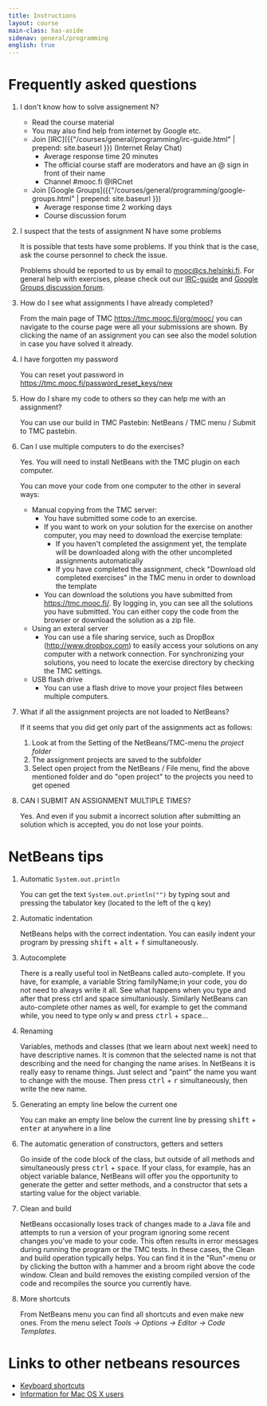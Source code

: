 ```yaml
---
title: Instructions
layout: course
main-class: has-aside
sidenav: general/programming
english: true
---
```

# Frequently asked questions

1. I don't know how to solve assignement N?
	- Read the course material
	- You may also find help from internet by Google etc.
	- Join [IRC]({{"/courses/general/programming/irc-guide.html" | prepend: site.baseurl }}) (Internet Relay Chat)
		- Average response time 20 minutes
		- The official course staff are moderators and have an @ sign in front of their name
		- Channel #mooc.fi @IRCnet
	- Join [Google Groups]({{"/courses/general/programming/google-groups.html" | prepend: site.baseurl }}) 
		- Average response time 2 working days
		- Course discussion forum
2. I suspect that the tests of assignment N have some problems

	It is possible that tests have some problems. If you think that is the case, ask the course personnel to check the issue.

	Problems should be reported to us by email to <a href="mailto:mooc@cs.helsinki.fi">mooc@cs.helsinki.fi</a>. For general help with exercises, please check out our <a href="/courses/general/programming/irc-guide.html">IRC-guide</a> and <a href="/courses/general/programming/google-groups.html">Google Groups discussion forum</a>.

3. How do I see what assignments I have already completed?

	From the main page of TMC <https://tmc.mooc.fi/org/mooc/> you can navigate to the course page were all your submissions are shown. By clicking the name of an assignment you can see also the model solution in case you have solved it already.

4. I have forgotten my password

	You can reset yout password in <https://tmc.mooc.fi/password_reset_keys/new>

5. How do I share my code to others so they can help me with an assignment?

	You can use our build in TMC Pastebin: NetBeans / TMC menu / Submit to TMC pastebin.

6. Can I use multiple computers to do the exercises?

	Yes. You will need to install NetBeans with the TMC plugin on each computer.

	You can move your code from one computer to the other in several ways:
	- Manual copying from the TMC server:
		- You have submitted some code to an exercise.
		- If you want to work on your solution for the exercise on another computer, you may need to download the exercise template:
			- If you haven't completed the assignment yet, the template will be downloaded along with the other uncompleted assignments automatically
			- If you have completed the assignment, check "Download old completed exercises" in the TMC menu in order to download the template
		- You can download the solutions you have submitted from <https://tmc.mooc.fi/>. By logging in, you can see all the solutions you have submitted. You can either copy the code from the browser or download the solution as a zip file.
	- Using an exteral server
		- You can use a file sharing service, such as DropBox (<http://www.dropbox.com>)  to easily access your solutions on any computer with a network connection. For synchronizing your solutions, you need to locate the exercise directory by checking the TMC settings.
	- USB flash drive
		- You can use a flash drive to move your project files between multiple computers.
7. What if all the assignment projects are not loaded to NetBeans?

	If it seems that you did get only part of the assignments act as follows:

	1. Look at from the Setting of the NetBeans/TMC-menu the *project folder*
	2. The assignment projects are saved to the subfolder
	3. Select open project from the NetBeans / File menu, find the above mentioned folder and do "open project" to the projects you need to get opened

8. CAN I SUBMIT AN ASSIGNMENT MULTIPLE TIMES?

	Yes. And even if you submit a incorrect solution after submitting an solution which is accepted, you do not lose your points.

# NetBeans tips

1. Automatic `System.out.println`

	You can get the text `System.out.println("")` by typing sout and pressing the tabulator key (located to the left of the q key)

2. Automatic indentation

	NetBeans helps with the correct indentation. You can easily indent your program by pressing <kbd>shift</kbd> + <kbd>alt</kbd> + <kbd>f</kbd> simultaneously.

3. Autocomplete

	There is a really useful tool in NetBeans called auto-complete. If you have, for example, a variable String familyName;in your code, you do not need to always write it all. See what happens when you type and after that press ctrl and space simultaniously. Similarly NetBeans can auto-complete other names as well, for example to get the command while, you need to type only <kbd>w</kbd> and press <kbd>ctrl</kbd> + <kbd>space</kbd>...

4. Renaming

	Variables, methods and classes (that we learn about next week) need to have descriptive names. It is common that the selected name is not that describing and the need for changing the name arises. In NetBeans it is really easy to rename things. Just select and "paint" the name you want to change with the mouse. Then press <kbd>ctrl</kbd> + <kbd>r</kbd> simultaneously, then write the new name.

5. Generating an empty line below the current one

	You can make an empty line below the current line by pressing <kbd>shift</kbd> + <kbd>enter</kbd> at anywhere in a line

6. The automatic generation of constructors, getters and setters

	Go inside of the code block of the class, but outside of all methods and simultaneously press <kbd>ctrl</kbd> + <kbd>space</kbd>. If your class, for example, has an object variable balance, NetBeans will offer you the opportunity to generate the getter and setter methods, and a constructor that sets a starting value for the object variable.

7. Clean and build

	NetBeans occasionally loses track of changes made to a Java file and attempts to run a version of your program ignoring some recent changes you've made to your code. This often results in error messages during running the program or the TMC tests. In these cases, the Clean and build operation typically helps. You can find it in the "Run"-menu or by clicking the button with a hammer and a broom right above the code window. Clean and build removes the existing compiled version of the code and recompiles the source you currently have.

8. More shortcuts

	From NetBeans menu you can find all shortcuts and even make new ones. From the menu select *Tools -> Options -> Editor -> Code Templates*.

# Links to other netbeans resources

- [Keyboard shortcuts](http://netbeans.org/project_downloads/www/shortcuts.pdf)
- [Information for Mac OS X users](http://netbeans.org/kb/articles/mac.html)